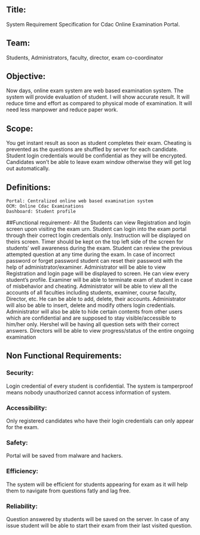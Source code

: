## Title:
System Requirement Specification for Cdac Online Examination Portal.

## Team: 
Students, Administrators, faculty, director, exam co-coordinator

## Objective:
	
Now days, online exam system are web based examination system.
The system will provide evaluation of student. 
I will show accurate result. 
It will reduce time and effort as compared to physical mode of examination. 
It will need less manpower and reduce paper work.

## Scope:
	
 You get instant result as soon as student completes their exam. 
Cheating is prevented as the questions are shuffled by server for each candidate.
Student login credentials would be confidential as they will be encrypted. 
Candidates won’t be able to leave exam window otherwise they will get log out automatically.

## Definitions:
	Portal: Centralized online web based examination system
	OCM: Online Cdac Examinations
	Dashboard: Student profile 

##Functional requirement-
All the Students can view Registration and login screen upon visiting the exam urn. 
Student can login into the exam portal through their correct login credentials only. 
Instruction will be displayed on theirs screen. 
Timer should be kept on the top left side of the screen for students’ well awareness during the exam. 
Student can review the previous attempted question at any time during the exam. 
In case of incorrect password or forget password student can reset their password with the help of administrator/examiner. Administrator will be able to view Registration and login page will be displayed to screen. 
He can view every student’s profile. 
Examiner will be able to terminate exam of student in case of misbehavior and cheating. 
Administrator will be able to view all the accounts of all faculties including students, examiner, course faculty, Director, etc. 
He can be able to add, delete, their accounts. 
Administrator will also be able to insert, delete and modify others login credentials. 
Administrator will also be able to hide certain contents from other users which are confidential and are supposed to stay visible/accessible to him/her only. 
Hershel will be having all question sets with their correct answers. Directors will be able to view progress/status of the entire ongoing examination

## Non Functional Requirements:

### Security: 
Login credential of every student is confidential. 
The system is tamperproof means nobody unauthorized cannot access information of system.

### Accessibility:
Only registered candidates who have their login credentials can only appear for the exam.

### Safety:
	
 Portal will be saved from malware and hackers.

### Efficiency:

The system will be efficient for students appearing for exam as it will help them to navigate from questions fatly and lag free.

### Reliability:
Question answered by students will be saved on the server.
In case of any issue student will be able to start their exam from their last visited question.
	








